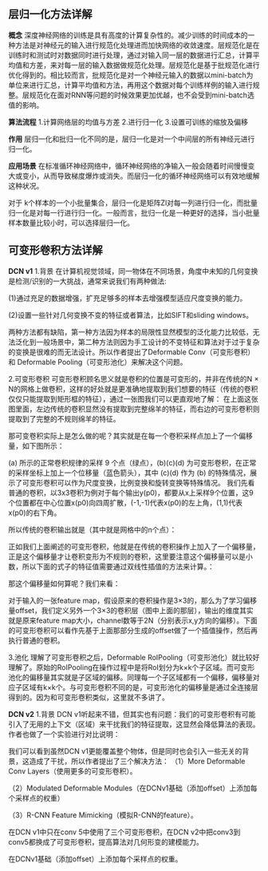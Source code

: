 ## 层归一化方法详解
**概念**
深度神经网络的训练是具有高度的计算复杂性的。减少训练的时间成本的一种方法是对神经元的输入进行规范化处理进而加快网络的收敛速度。层规范化是在训练时和测试时对数据同时进行处理，通过对输入同一层的数据进行汇总，计算平均值和方差，来对每一层的输入数据做规范化处理。层规范化是基于批规范化进行优化得到的。相比较而言，批规范化是对一个神经元输入的数据以mini-batch为单位来进行汇总，计算平均值和方法，再用这个数据对每个训练样例的输入进行规整。层规范化在面对RNN等问题的时候效果更加优越，也不会受到mini-batch选值的影响。

**算法流程**
1.计算网络层的均值与方差
2.进行归一化
3.设置可训练的缩放及偏移

**作用**
层归一化和批归一化不同的是，层归一化是对一个中间层的所有神经元进行归一化。

**应用场景**
在标准循环神经网络中，循环神经网络的净输入一般会随着时间慢慢变大或变小，从而导致梯度爆炸或消失。而层归一化的循环神经网络可以有效地缓解这种状况。

对于 k个样本的一个小批量集合，层归一化是矩阵Zl对每一列进行归一化，而批量归一化是对每一行进行归一化。一般而言，批归一化是一种更好的选择，当小批量样本数量比较小时，可以选择层归一化。


## 可变形卷积方法详解
**DCN v1**
1.背景
在计算机视觉领域，同一物体在不同场景，角度中未知的几何变换是检测/识别的一大挑战，通常来说我们有两种做法:

(1)通过充足的数据增强，扩充足够多的样本去增强模型适应尺度变换的能力。

(2)设置一些针对几何变换不变的特征或者算法，比如SIFT和sliding windows。

两种方法都有缺陷，第一种方法因为样本的局限性显然模型的泛化能力比较低，无法泛化到一般场景中，第二种方法则因为手工设计的不变特征和算法对于过于复杂的变换是很难的而无法设计。所以作者提出了Deformable Conv（可变形卷积）和 Deformable Pooling（可变形池化）来解决这个问题。

2.可变形卷积
可变形卷积顾名思义就是卷积的位置是可变形的，并非在传统的N × N的网格上做卷积，这样的好处就是更准确地提取到我们想要的特征（传统的卷积仅仅只能提取到矩形框的特征），通过一张图我们可以更直观地了解：
在上面这张图里面，左边传统的卷积显然没有提取到完整绵羊的特征，而右边的可变形卷积则提取到了完整的不规则绵羊的特征。

那可变卷积实际上是怎么做的呢？其实就是在每一个卷积采样点加上了一个偏移量，如下图所示：

(a) 所示的正常卷积规律的采样 9 个点（绿点），(b)(c)(d) 为可变形卷积，在正常的采样坐标上加上一个位移量（蓝色箭头），其中 (c)(d) 作为 (b) 的特殊情况，展示了可变形卷积可以作为尺度变换，比例变换和旋转变换等特殊情况。
我们先看普通的卷积，以3x3卷积为例对于每个输出y(p0)，都要从x上采样9个位置，这9个位置都在中心位置x(p0)向四周扩散，(-1,-1)代表x(p0)的左上角，(1,1)代表x(p0)的右下角。

所以传统的卷积输出就是（其中就是网格中的n个点）：

正如我们上面阐述的可变形卷积，他就是在传统的卷积操作上加入了一个偏移量，正是这个偏移量才让卷积变形为不规则的卷积，这里要注意这个偏移量可以是小数，所以下面的式子的特征值需要通过双线性插值的方法来计算。：

那这个偏移量如何算呢？我们来看：

对于输入的一张feature map，假设原来的卷积操作是3×3的，那么为了学习偏移量offset，我们定义另外一个3×3的卷积层（图中上面的那层），输出的维度其实就是原来feature map大小，channel数等于2N（分别表示x,y方向的偏移）。下面的可变形卷积可以看作先基于上面那部分生成的offset做了一个插值操作，然后再执行普通的卷积。

3.池化
理解了可变形卷积之后，Deformable RoIPooling（可变形池化）就比较好理解了。原始的RoIPooling在操作过程中是将RoI划分为k×k个子区域。而可变形池化的偏移量其实就是子区域的偏移。同理每一个子区域都有一个偏移，偏移量对应子区域有k×k个。与可变形卷积不同的是，可变形池化的偏移量是通过全连接层得到的。因为和可变形卷积类似，这里就不多讲了。


**DCN v2**
1.背景
DCN v1听起来不错，但其实也有问题：我们的可变形卷积有可能引入了无用的上下文（区域）来干扰我们的特征提取，这显然会降低算法的表现。作者也做了一个实验进行对比说明：

我们可以看到虽然DCN v1更能覆盖整个物体，但是同时也会引入一些无关的背景，这造成了干扰，所以作者提出了三个解决方法：
（1）More Deformable Conv Layers（使用更多的可变形卷积）。

（2）Modulated Deformable Modules（在DCNv1基础（添加offset）上添加每个采样点的权重）

（3）R-CNN Feature Mimicking（模拟R-CNN的feature）。

在DCN v1中只在conv 5中使用了三个可变形卷积，在DCN v2中把conv3到conv5都换成了可变形卷积，提高算法对几何形变的建模能力。

在DCNv1基础（添加offset）上添加每个采样点的权重。
